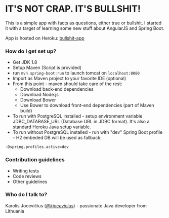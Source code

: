 # IT'S NOT CRAP. IT'S BULLSHIT! #

This is a simple app with facts as questions, either true or bullshit. 
I started it with a target of learning some new stuff about AngularJS and Spring Boot.

App is hosted on Heroku: [bullshit-app](https://bullshit-app.herokuapp.com/)

### How do I get set up? ###

* Get JDK 1.8
* Setup Maven (Script is provided)
* run ```mvn spring-boot:run``` to launch tomcat on ```localhost:8080```
* Import as Maven project to your favorite IDE (optional)
* From this point - maven should take care of the rest:
    * Download back-end dependencies
    * Download Node.js
    * Download Bower
    * Use Bower to download front-end dependencies (part of Maven build)
* To run with PostgreSQL installed - setup environment variable JDBC_DATABASE_URL (Database URL in JDBC format). It's also a standard Heroku Java setup variable.
* To run without PostgreSQL installed - run with "dev" Spring Boot profile - H2 embeded DB will be used as fallback:
```
-Dspring.profiles.active=dev
```

### Contribution guidelines ###

* Writing tests
* Code reviews
* Other guidelines

### Who do I talk to? ###

Karolis Jocevičius ([*@kjocevicius*](https://twitter.com/kjocevicius)) - passionate Java developer from Lithuania